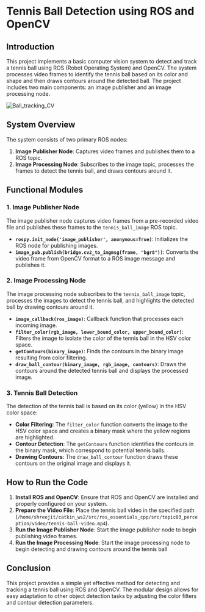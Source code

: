 # Tennis Ball Detection using ROS and OpenCV

## Introduction

This project implements a basic computer vision system to detect and track a tennis ball using ROS (Robot Operating System) and OpenCV. The system processes video frames to identify the tennis ball based on its color and shape and then draws contours around the detected ball. The project includes two main components: an image publisher and an image processing node.

![Ball_tracking_CV](https://github.com/user-attachments/assets/76b78253-7258-4f7a-837a-0dc73641fd93)

## System Overview

The system consists of two primary ROS nodes:

1. **Image Publisher Node**: Captures video frames and publishes them to a ROS topic.
2. **Image Processing Node**: Subscribes to the image topic, processes the frames to detect the tennis ball, and draws contours around it.

## Functional Modules

### 1. Image Publisher Node

The image publisher node captures video frames from a pre-recorded video file and publishes these frames to the `tennis_ball_image` ROS topic.

- **`rospy.init_node('image_publisher', anonymous=True)`**: Initializes the ROS node for publishing images.
- **`image_pub.publish(bridge.cv2_to_imgmsg(frame, "bgr8"))`**: Converts the video frame from OpenCV format to a ROS image message and publishes it.

### 2. Image Processing Node

The image processing node subscribes to the `tennis_ball_image` topic, processes the images to detect the tennis ball, and highlights the detected ball by drawing contours around it.

- **`image_callback(ros_image)`**: Callback function that processes each incoming image.
- **`filter_color(rgb_image, lower_bound_color, upper_bound_color)`**: Filters the image to isolate the color of the tennis ball in the HSV color space.
- **`getContours(binary_image)`**: Finds the contours in the binary image resulting from color filtering.
- **`draw_ball_contour(binary_image, rgb_image, contours)`**: Draws the contours around the detected tennis ball and displays the processed image.

### 3. Tennis Ball Detection

The detection of the tennis ball is based on its color (yellow) in the HSV color space:

- **Color Filtering**: The `filter_color` function converts the image to the HSV color space and creates a binary mask where the yellow regions are highlighted.
- **Contour Detection**: The `getContours` function identifies the contours in the binary mask, which correspond to potential tennis balls.
- **Drawing Contours**: The `draw_ball_contour` function draws these contours on the original image and displays it.

## How to Run the Code

1. **Install ROS and OpenCV**: Ensure that ROS and OpenCV are installed and properly configured on your system.
2. **Prepare the Video File**: Place the tennis ball video in the specified path (`/home/shreejit/catkin_ws2/src/ros_essentials_cpp/src/topic03_perception/video/tennis-ball-video.mp4`).
3. **Run the Image Publisher Node**: Start the image publisher node to begin publishing video frames.
4. **Run the Image Processing Node**: Start the image processing node to begin detecting and drawing contours around the tennis ball

## Conclusion
This project provides a simple yet effective method for detecting and tracking a tennis ball using ROS and OpenCV. The modular design allows for easy adaptation to other object detection tasks by adjusting the color filters and contour detection parameters.
